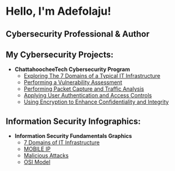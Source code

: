 <h1>Hello, I'm Adefolaju! <br/> 
  <h2> Cybersecurity Professional & Author</h2>


  <h2> My Cybersecurity Projects:</h2>

- <b>ChattahoocheeTech Cybersecurity Program</b>
  - [Exploring The 7 Domains of a Typical IT Infrastructure](https://studentschattahoocheetech-my.sharepoint.com/:b:/g/personal/asijuwa2_students_chattahoocheetech_edu1/Ef5ZWNKKg8RDgTkODddVrOABkqcxlYf2BXgevLn_S_Z9BA?e=S2Ysia)
  - [Performing a Vulnerability Assessment](https://studentschattahoocheetech-my.sharepoint.com/:b:/g/personal/asijuwa2_students_chattahoocheetech_edu1/EZDeREyONapGoFSbXwzaMWUBRP5G5_4ufLW_UAOak-QLCA?e=xg3yJl)
  - [Performing Packet Capture and Traffic Analysis](https://studentschattahoocheetech-my.sharepoint.com/:b:/g/personal/asijuwa2_students_chattahoocheetech_edu1/EazJNAiQnK1Oh2WoK7JniHwBX1uPqlD5cNCaPXE7fWxe8g?e=ei6zud)
  - [Applying User Authentication and Access Controls](https://studentschattahoocheetech-my.sharepoint.com/:b:/g/personal/asijuwa2_students_chattahoocheetech_edu1/EdF-Hjyi_IBOpkWgBshJc2kBEDuvpRPXmZOP5kZodQMZAw?e=2axEJi)
  - [Using Encryption to Enhance Confidentiality and Integrity](https://studentschattahoocheetech-my.sharepoint.com/:b:/g/personal/asijuwa2_students_chattahoocheetech_edu1/EWiUZmVchPVHuJMZVvW9aO0BHpG2D9ViWEftb4PQbuj-lg?e=xKqH17)

 <h2>Information Security Infographics:</h2>

 - <b>Information Security Fundamentals Graphics</b>
   - [7 Domains of IT Infrastructure](https://studentschattahoocheetech-my.sharepoint.com/:b:/g/personal/asijuwa2_students_chattahoocheetech_edu1/EVzD6cXUIE9On1TLxFF0G-ABkeptjrVxFR80MrNXgU5TeQ?e=Yr23Q8)
   - [MOBILE IP](https://studentschattahoocheetech-my.sharepoint.com/:b:/g/personal/asijuwa2_students_chattahoocheetech_edu1/EUsJbMd0Vq5DoEh1Gy7OPxkBGDkYidZbqE2sTdTKgKSQ7Q?e=pbb9Rc)
   - [Malicious Attacks](https://studentschattahoocheetech-my.sharepoint.com/:b:/g/personal/asijuwa2_students_chattahoocheetech_edu1/EYwyvvZNAQ9Bo0S9rDSbIF0BQU0IqC_6jJA9UiaR5jAoXA?e=hOrw9d)
   - [OSI Model](https://studentschattahoocheetech-my.sharepoint.com/:b:/g/personal/asijuwa2_students_chattahoocheetech_edu1/ERukgjsCINVKiukNxLEVI3IBiN-7kJ2Zcm5Oz0tpVVB7qA?e=I63wNv)


  
